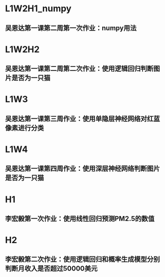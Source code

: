# L1W2H1_numpy
## 吴恩达第一课第二周第一次作业：numpy用法

# L1W2H2
## 吴恩达第一课第二周第二次作业：使用逻辑回归判断图片是否为一只猫

# L1W3
## 吴恩达第一课第三周作业：使用单隐层神经网络对红蓝像素进行分类

# L1W4
## 吴恩达第一课第四周作业：使用深层神经网络判断图片是否为一只猫

# H1
## 李宏毅第一次作业：使用线性回归预测PM2.5的数值

# H2
## 李宏毅第二次作业：使用逻辑回归和概率生成模型分别判断月收入是否超过50000美元
